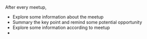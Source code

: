  After every meetup,
 *  Explore some information about the meetup
 *  Summary the key point and remind some potential opportunity
 *  Explore some information according to meetup
 *  